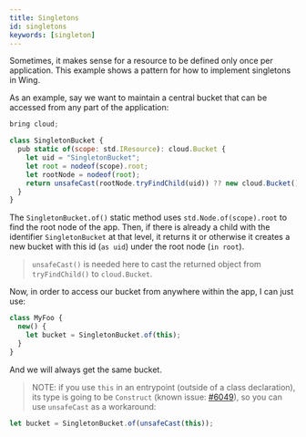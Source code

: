```yaml
---
title: Singletons
id: singletons
keywords: [singleton]
---
```


Sometimes, it makes sense for a resource to be defined only once per application. This example shows
a pattern for how to implement singletons in Wing.

As an example, say we want to maintain a central bucket that can be accessed from any part of the
application:

```js playground example
bring cloud;

class SingletonBucket {
  pub static of(scope: std.IResource): cloud.Bucket {
    let uid = "SingletonBucket";
    let root = nodeof(scope).root;
    let rootNode = nodeof(root);
    return unsafeCast(rootNode.tryFindChild(uid)) ?? new cloud.Bucket() as uid in root;
  }
}
```

The `SingletonBucket.of()` static method uses `std.Node.of(scope).root` to find the root node of the app.
Then, if there is already a child with the identifier `SingletonBucket` at that level, it returns
it or otherwise it creates a new bucket with this id (`as uid`) under the root node (`in root`).

> `unsafeCast()` is needed here to cast the returned object from `tryFindChild()` to `cloud.Bucket`.

Now, in order to access our bucket from anywhere within the app, I can just use:

```js
class MyFoo {
  new() {
    let bucket = SingletonBucket.of(this);
  }
}
```

And we will always get the same bucket.

> NOTE: if you use `this` in an entrypoint (outside of a class declaration), its type is going to be `Construct`
> (known issue: [#6049](https://github.com/winglang/wing/issues/6049)), so you can use `unsafeCast` as a workaround:

```js
let bucket = SingletonBucket.of(unsafeCast(this));
```
